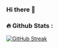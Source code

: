 ### Hi there 👋

<!--
**CKokila/CKokila** is a ✨ _special_ ✨ repository because its `README.md` (this file) appears on your GitHub profile.

Here are some ideas to get you started:

- 🔭 I’m currently working on ...
- 🌱 I’m currently learning ...
- 👯 I’m looking to collaborate on ...
- 🤔 I’m looking for help with ...
- 💬 Ask me about ...
- 📫 How to reach me: ...
- 😄 Pronouns: ...
- ⚡ Fun fact: ...
-->
### :fire: Github Stats :
[![GitHub Streak](http://github-readme-streak-stats.herokuapp.com?user=CKokila&theme=dark&background=000000)](https://git.io/streak-stats)
